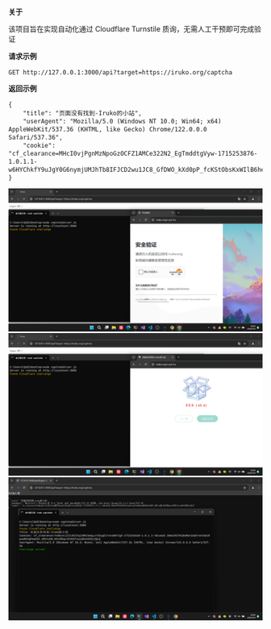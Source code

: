 **关于**

该项目旨在实现自动化通过 Cloudflare Turnstile 质询，无需人工干预即可完成验证

**请求示例**

```
GET http://127.0.0.1:3000/api?target=https://iruko.org/captcha
```

**返回示例**

```
{
    "title": "页面没有找到-Iruko的小站",
    "userAgent": "Mozilla/5.0 (Windows NT 10.0; Win64; x64) AppleWebKit/537.36 (KHTML, like Gecko) Chrome/122.0.0.0 Safari/537.36",
    "cookie": "cf_clearance=MHcI0vjPgnMzNpoGzOCFZ1AMCe322N2_EgTmddtgVyw-1715253876-1.0.1.1-w6HYChkfY9uJgY0G6nymjUMJhTb8IFJCD2wu1JC8_GfDWO_kXd0pP_fcKStObsKxWIlB6hede72pc1EIPV9J6g"
}
```

![1](https://raw.githubusercontent.com/Iruko233/CAPTCHA-Solver/main/1.png)
![2](https://raw.githubusercontent.com/Iruko233/CAPTCHA-Solver/main/2.png)
![3](https://raw.githubusercontent.com/Iruko233/CAPTCHA-Solver/main/3.png)
